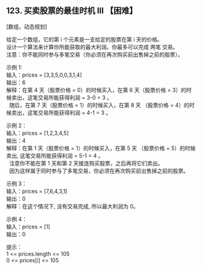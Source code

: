 ## 123. 买卖股票的最佳时机 III 【困难】     
[数组，动态规划]       

给定一个数组，它的第 i 个元素是一支给定的股票在第 i 天的价格。         
设计一个算法来计算你所能获取的最大利润。你最多可以完成 两笔 交易。    
注意：你不能同时参与多笔交易（你必须在再次购买前出售掉之前的股票）。    

示例 1:    
输入：prices = [3,3,5,0,0,3,1,4]      
输出：6     
解释：在第 4 天（股票价格 = 0）的时候买入，在第 6 天（股票价格 = 3）的时候卖出，这笔交易所能获得利润 = 3-0 = 3 。    
     随后，在第 7 天（股票价格 = 1）的时候买入，在第 8 天 （股票价格 = 4）的时候卖出，这笔交易所能获得利润 = 4-1 = 3 。     
     
示例 2：     
输入：prices = [1,2,3,4,5]     
输出：4     
解释：在第 1 天（股票价格 = 1）的时候买入，在第 5 天 （股票价格 = 5）的时候卖出, 这笔交易所能获得利润 = 5-1 = 4 。       
     注意你不能在第 1 天和第 2 天接连购买股票，之后再将它们卖出。        
     因为这样属于同时参与了多笔交易，你必须在再次购买前出售掉之前的股票。    
     
示例 3：      
输入：prices = [7,6,4,3,1]       
输出：0      
解释：在这个情况下, 没有交易完成, 所以最大利润为 0。      

示例 4：     
输入：prices = [1]     
输出：0    

提示：    
1 <= prices.length <= 105      
0 <= prices[i] <= 105     


